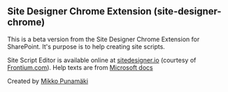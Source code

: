 ## Site Designer Chrome Extension (site-designer-chrome)
This is a beta version from the Site Designer Chrome Extension for SharePoint. It's purpose is to help creating site scripts.

Site Script Editor is available online at [sitedesigner.io](https://www.sitedesigner.io "Site Designer for SharePoint") (courtesy of [Frontium.com](https://www.frontium.com "Frontium")).
Help texts are from [Microsoft docs](https://docs.microsoft.com/en-us/sharepoint/dev/declarative-customization/site-design-overview)

Created by [Mikko Punamäki](https://github.com/punamaki)